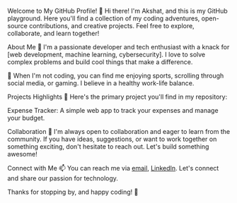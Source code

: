 Welcome to My GitHub Profile!
👋 Hi there! I'm Akshat, and this is my GitHub playground. Here you'll find a collection of my coding adventures, open-source contributions, and creative projects. Feel free to explore, collaborate, and learn together!

About Me
🌟 I'm a passionate developer and tech enthusiast with a knack for [web development, machine learning, cybersecurity]. I love to solve complex problems and build cool things that make a difference.

🚀 When I'm not coding, you can find me enjoying sports, scrolling through social media, or gaming. I believe in a healthy work-life balance.

Projects Highlights
🔧 Here's the primary project you'll find in my repository:

Expense Tracker: A simple web app to track your expenses and manage your budget.

Collaboration
🤝 I'm always open to collaboration and eager to learn from the community. If you have ideas, suggestions, or want to work together on something exciting, don't hesitate to reach out. Let's build something awesome!

Connect with Me
📫 You can reach me via [email](mailto:akshatshekhawat27@email.com), [LinkedIn](www.linkedin.com/in/akshat-shekhawat-5883a7212). Let's connect and share our passion for technology.

Thanks for stopping by, and happy coding! 🚀
